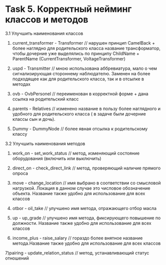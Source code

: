 # Task 5. Корректный нейминг классов и методов

3.1 Улучшить наименования классов

1) current_transformer - Transformer
// нарушен принцип CamelBack + более наглядно для родительского класса название трансформатор, чтобы дочерние уже выделялись по принципу ChildName + ParentName (CurrentTransformer, VoltageTransformer)

2) uspd - Transmitter
// мною использована аббревиатура, мало о чем сигнализирующая стороннему наблюдателю. Заменен на более подходящее как для родительского класса, так и в отсылке в методах

3) ovb - OvbPersonel 
// переименован в корректной форме + дана ссылка на родительский класс

4) parents - Relatives
// изменено название в пользу более наглядного и удобного для родительского класса ( в задаче были дочерние классы сын и дочь). 

5) Dummy - DummyNode
// более явная отсылка к родительскому классу

3.2 Улучшить наименования методов

1) work_on - set_work_status
// метод, изменяющий состояние оборудования (включить или выключить)

2) direct_on - check_direct_link
// метод, проверяющий наличие прямого опроса

3) move - change_location
// имя выбрано в соответствии со смысловой нагрузкой. Локация в данном случае это числовое обозначение объекта. Название также удобно для использование для всех классов

4) otbor - oil_take
// улучшено имя метода, отражающего отбор масла

5) up - up_grade
// улучшено имя метода, фиксирующего повышение по должности. Название также удобно для использование для всех классов

6) income_plus - raise_salary
// гораздо более внятное название метода.Название также удобно для использование для всех классов

7)pairing - update_relation_status
// метод, устанавливающий статус отношений